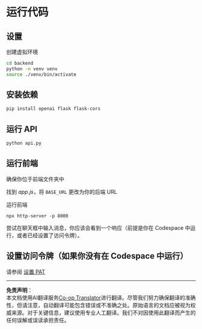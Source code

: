 <!--
CO_OP_TRANSLATOR_METADATA:
{
  "original_hash": "a7b7f54b13f9e6683a844d173ffdd766",
  "translation_date": "2025-08-29T17:08:04+00:00",
  "source_file": "9-chat-project/solution/README.md",
  "language_code": "zh"
}
-->
# 运行代码

## 设置

创建虚拟环境

```sh
cd backend
python -m venv venv
source ./venv/bin/activate
```

## 安装依赖

```sh
pip install openai flask flask-cors 
```

## 运行 API

```sh
python api.py
```

## 运行前端

确保你位于前端文件夹中

找到 *app.js*，将 `BASE_URL` 更改为你的后端 URL

运行前端

```
npx http-server -p 8000
```

尝试在聊天框中输入消息，你应该会看到一个响应（前提是你在 Codespace 中运行，或者已经设置了访问令牌）。

## 设置访问令牌（如果你没有在 Codespace 中运行）

请参阅 [设置 PAT](https://docs.github.com/en/authentication/keeping-your-account-and-data-secure/managing-your-personal-access-tokens)

---

**免责声明**：  
本文档使用AI翻译服务[Co-op Translator](https://github.com/Azure/co-op-translator)进行翻译。尽管我们努力确保翻译的准确性，但请注意，自动翻译可能包含错误或不准确之处。原始语言的文档应被视为权威来源。对于关键信息，建议使用专业人工翻译。我们不对因使用此翻译而产生的任何误解或误读承担责任。
